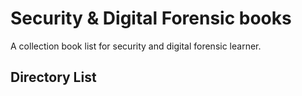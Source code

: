 # Security & Digital Forensic books
A collection book list for security and digital forensic learner. 

## Directory List